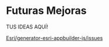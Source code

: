 # Futuras Mejoras
TUS IDEAS AQUÍ!

[Esri/generator-esri-appbuilder-js/issues](https://github.com/Esri/generator-esri-appbuilder-js/issues)

